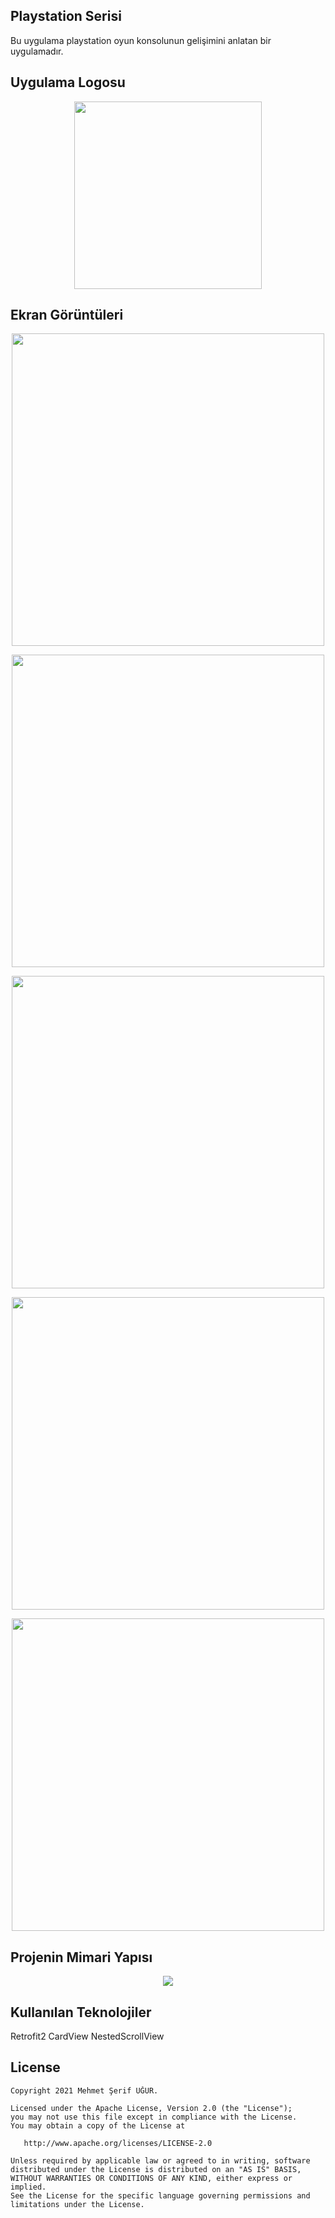 ## Playstation Serisi
Bu uygulama playstation oyun konsolunun gelişimini anlatan bir uygulamadır.

## Uygulama Logosu 
<p align="center">
<img src="https://raw.githubusercontent.com/mrrobotx72/PlaystationSerisi/main/Screens/logo.png" height="300"/>
</p>

## Ekran Görüntüleri
<p align="center">
<img src="https://raw.githubusercontent.com/mrrobotx72/PlaystationSerisi/main/Screens/Screenshot_2021-01-22-14-36-14-831_com.h5190022.mehmet_serif_ugur_final.jpg" height="500" />
</p>

<p align="center">
<img src="https://raw.githubusercontent.com/mrrobotx72/PlaystationSerisi/main/Screens/Screenshot_2021-01-22-14-36-29-354_com.h5190022.mehmet_serif_ugur_final.jpg" height="500" />

<p align="center">
<img src="https://raw.githubusercontent.com/mrrobotx72/PlaystationSerisi/main/Screens/Screenshot_2021-01-22-14-38-22-047_com.h5190022.mehmet_serif_ugur_final.jpg" height="500" />
</p>

<p align="center">
<img src="https://github.com/mrrobotx72/PlaystationSerisi/blob/main/Screens/Screenshot_2021-01-22-14-38-40-077_com.h5190022.mehmet_serif_ugur_final.jpg" height="500" />
</p>

<p align="center">
<img src="https://raw.githubusercontent.com/mrrobotx72/PlaystationSerisi/main/Screens/Screenshot_2021-01-22-14-38-30-815_com.h5190022.mehmet_serif_ugur_final.jpg" height="500" />
</p>

## Projenin Mimari Yapısı
<p align="center">
<img src="https://raw.githubusercontent.com/mrrobotx72/PlaystationSerisi/main/Screens/mimari%20paket%20yap%C4%B1s%C4%B1.jpg"/>
</p>

## Kullanılan Teknolojiler
Retrofit2
CardView
NestedScrollView

License
--------


    Copyright 2021 Mehmet Şerif UĞUR.

    Licensed under the Apache License, Version 2.0 (the "License");
    you may not use this file except in compliance with the License.
    You may obtain a copy of the License at

       http://www.apache.org/licenses/LICENSE-2.0

    Unless required by applicable law or agreed to in writing, software
    distributed under the License is distributed on an "AS IS" BASIS,
    WITHOUT WARRANTIES OR CONDITIONS OF ANY KIND, either express or implied.
    See the License for the specific language governing permissions and
    limitations under the License.


